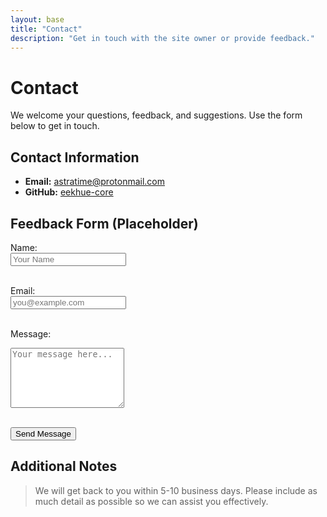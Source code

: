 ```yaml
---
layout: base
title: "Contact"
description: "Get in touch with the site owner or provide feedback."
---
```


# Contact

We welcome your questions, feedback, and suggestions. Use the form below to get in touch.

## Contact Information

- **Email:** <a href="mailto:astratime@protonmail.com">astratime@protonmail.com</a>
- **GitHub:** [eekhue-core](https://github.com/astra-timinikey/eekhue-core)

## Feedback Form (Placeholder)

<form action="#" method="post">
  <label for="name">Name:</label><br>
  <input type="text" id="name" name="name" placeholder="Your Name" required><br><br>
  
  <label for="email">Email:</label><br>
  <input type="email" id="email" name="email" placeholder="you@example.com" required><br><br>
  
  <label for="message">Message:</label><br>
  <textarea id="message" name="message" rows="6" placeholder="Your message here..." required></textarea><br><br>
  
  <button type="submit">Send Message</button>
</form>

## Additional Notes

> We will get back to you within 5-10 business days. Please include as much detail as possible so we can assist you effectively.


